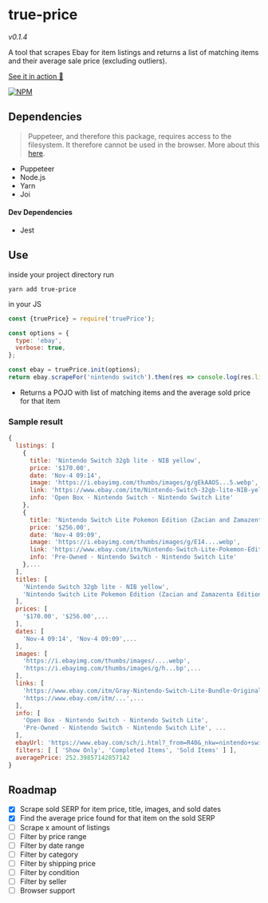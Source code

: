 # true-price

_v0.1.4_

A tool that scrapes Ebay for item listings and returns a list of matching items and their average
sale price (excluding outliers).

[See it in action 🔗](https://tprice-development.herokuapp.com/)

[![NPM](https://nodei.co/npm/package.png?mini=true)](https://npmjs.org/package/true-price)

## Dependencies

> Puppeteer, and therefore this package, requires access to the filesystem. It therefore cannot be
> used in the browser. More about this [here](https://github.com/puppeteer/puppeteer/pull/5750).

- Puppeteer
- Node.js
- Yarn
- Joi

#### Dev Dependencies
- Jest

## Use
inside your project directory run
```console
yarn add true-price
```

in your JS
```javascript
const {truePrice} = require('truePrice');

const options = {
  type: 'ebay',
  verbose: true,
};

const ebay = truePrice.init(options);
return ebay.scrapeFor('nintendo switch').then(res => console.log(res.listings));
```

- Returns a POJO with list of matching items and the average sold price for that item

### Sample result

```javascript
{
  listings: [
    {
      title: 'Nintendo Switch 32gb lite - NIB yellow',
      price: '$170.00',
      date: 'Nov-4 09:14',
      image: 'https://i.ebayimg.com/thumbs/images/g/gEkAAOS...5.webp',
      link: 'https://www.ebay.com/itm/Nintendo-Switch-32gb-lite-NIB-yellow/353262609618?hash=...b',
      info: 'Open Box · Nintendo Switch · Nintendo Switch Lite'
    },
    {
      title: 'Nintendo Switch Lite Pokemon Edition (Zacian and Zamazenta Edition) + more!',
      price: '$256.00',
      date: 'Nov-4 09:09',
      image: 'https://i.ebayimg.com/thumbs/images/g/E14....webp',
      link: 'https://www.ebay.com/itm/Nintendo-Switch-Lite-Pokemon-Edition-Z...',
      info: 'Pre-Owned · Nintendo Switch · Nintendo Switch Lite'
    },...
  ],
  titles: [
    'Nintendo Switch 32gb lite - NIB yellow',
    'Nintendo Switch Lite Pokemon Edition (Zacian and Zamazenta Edition) + more!',...
  ],
  prices: [
    '$170.00', '$256.00',...
  ],
  dates: [
    'Nov-4 09:14', 'Nov-4 09:09',...
  ],
  images: [
    'https://i.ebayimg.com/thumbs/images/....webp',
    'https://i.ebayimg.com/thumbs/images/g/h...bp',...
  ],
  links: [
    'https://www.ebay.com/itm/Gray-Nintendo-Switch-Lite-Bundle-Original...',
    'https://www.ebay.com/itm/...',...
  ],
  info: [
    'Open Box · Nintendo Switch · Nintendo Switch Lite',
    'Pre-Owned · Nintendo Switch · Nintendo Switch Lite', ...
  ],
  ebayUrl: 'https://www.ebay.com/sch/i.html?_from=R40&_nkw=nintendo+switch&...',
  filters: [ [ 'Show Only', 'Completed Items', 'Sold Items' ] ],
  averagePrice: 252.39857142857142
}
```

## Roadmap

- [x] Scrape sold SERP for item price, title, images, and sold dates
- [x] Find the average price found for that item on the sold SERP
- [ ] Scrape x amount of listings
- [ ] Filter by price range
- [ ] Filter by date range
- [ ] Filter by category
- [ ] Filter by shipping price
- [ ] Filter by condition
- [ ] Filter by seller
- [ ] Browser support
